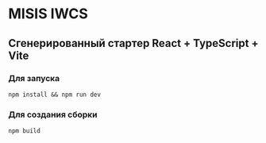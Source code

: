 # MISIS IWCS

## Сгенерированный стартер React + TypeScript + Vite

### Для запуска
`npm install && npm run dev`

### Для создания сборки
`npm build`